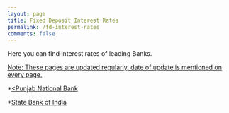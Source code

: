 ```yaml
---
layout: page
title: Fixed Deposit Interest Rates
permalink: /fd-interest-rates
comments: false
---
```


Here you can find interest rates of leading Banks.

<u>Note: These pages are updated regularly, date of update is mentioned on every page.</u>



*<a href="https://bankingatoz.com/pnb-fd-interest-rates"><Punjab National Bank</a>


*<a href="https://bankingatoz.com/sbi-fd-interest-rates">State Bank of India</a>

